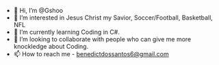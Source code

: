 - 👋 Hi, I’m @Gshoo
- 👀 I’m interested in Jesus Christ my Savior, Soccer/Football, Basketball, NFL 
- 🌱 I’m currently learning Coding in C#. 
- 💞️ I’m looking to collaborate with people who can give me more knockledge about Coding.
- 📫 How to reach me - benedictdossantos6@gmail.com 

<!---
Gshoo/Gshoo is a ✨ special ✨ repository because its `README.md` (this file) appears on your GitHub profile.
You can click the Preview link to take a look at your changes.
--->
